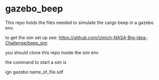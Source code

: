 # gazebo_beep

This repo holds the files needed to simulate the cargo beep in a gazebo env.

to get the sim set up see: https://github.com/Umich-NASA-Big-Idea-Challenge/beep_sim 

you should clone this repo inside the sim env

the command to start a sim is 

ign gazebo name_of_file.sdf

